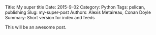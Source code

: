 Title: My super title
Date: 2015-9-02
Category: Python
Tags: pelican, publishing
Slug: my-super-post
Authors: Alexis Metaireau, Conan Doyle
Summary: Short version for index and feeds

This will be an awesome post.
